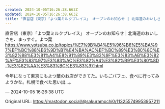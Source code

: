 ```yaml
---
created: 2024-10-05T16:26:38.663Z
updated: 2024-10-05T16:26:38.663Z
title: "直営店（東京）「よつ葉ミルクプレイス」 オープンのお知らせ | 北海道のおいしさ[...]"
---
```


<p>直営店（東京）「よつ葉ミルクプレイス」 オープンのお知らせ | 北海道のおいしさを、まっすぐ。よつ葉<br /><a href="https://www.yotsuba.co.jp/topics/%E7%9B%B4%E5%96%B6%E5%BA%97%EF%BC%88%E6%9D%B1%E4%BA%AC%EF%BC%89%E3%80%8C%E3%82%88%E3%81%A4%E8%91%89%E3%83%9F%E3%83%AB%E3%82%AF%E3%83%97%E3%83%AC%E3%82%A4%E3%82%B9%E3%80%8D-%E3%82%AA%E3%83%BC%E3%83%97.html" target="_blank" rel="nofollow noopener" translate="no"><span class="invisible">https://www.</span><span class="ellipsis">yotsuba.co.jp/topics/%E7%9B%B4</span><span class="invisible">%E5%96%B6%E5%BA%97%EF%BC%88%E6%9D%B1%E4%BA%AC%EF%BC%89%E3%80%8C%E3%82%88%E3%81%A4%E8%91%89%E3%83%9F%E3%83%AB%E3%82%AF%E3%83%97%E3%83%AC%E3%82%A4%E3%82%B9%E3%80%8D-%E3%82%AA%E3%83%BC%E3%83%97.html</span></a></p><p>今年になって東京にもよつ葉のお店ができてた。いちごパフェ、食べに行ってみようかな。札幌で食べた思い出…。</p>

&mdash; 2024-10-05 16:26:38 UTC

Original URL: https://mastodon.social/@sakuramochi0/113255749953957211
